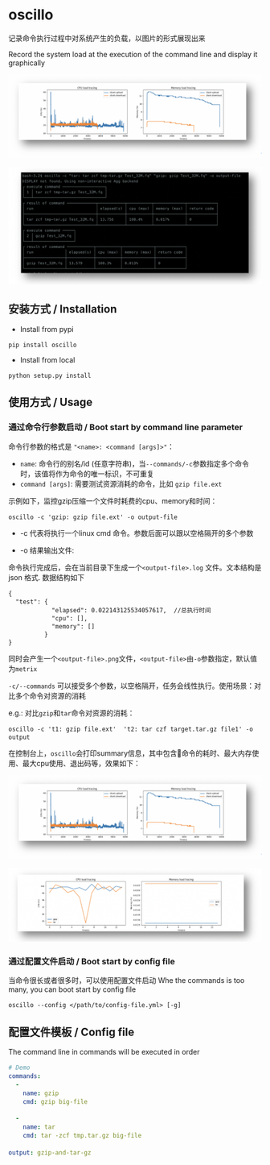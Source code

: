 
# oscillo

记录命令执行过程中对系统产生的负载，以图片的形式展现出来

Record the system load at the execution of the command line and display it graphically

![demo](https://raw.githubusercontent.com/raomuyang/cmd-oscillo/master/demo/metrix.log.png)

![demo](https://raw.githubusercontent.com/raomuyang/cmd-oscillo/master/demo/cli.png)

## 安装方式 / Installation
* Install from pypi
```shell
pip install oscillo
```

* Install from local
```shell
python setup.py install
```


## 使用方式 / Usage


### 通过命令行参数启动 / Boot start by command line parameter

命令行参数的格式是 `"<name>: <command [args]>"`：

* `name`: 命令行的别名/id (任意字符串)，当`--commands/-c`参数指定多个命令时，该值将作为命令的唯一标识，不可重复
* `command [args]`: 需要测试资源消耗的命令，比如 `gzip file.ext`

示例如下，监控gzip压缩一个文件时耗费的cpu、memory和时间：
 
``` 
oscillo -c 'gzip: gzip file.ext' -o output-file
```

* -c 代表将执行一个linux cmd 命令。参数后面可以跟以空格隔开的多个参数

* -o 结果输出文件:

命令执行完成后，会在当前目录下生成一个`<output-file>.log` 文件。文本结构是json 格式. 数据结构如下
```
{
  "test": {
            "elapsed": 0.022143125534057617,  //总执行时间
            "cpu": [], 
            "memory": []
          }
}

```
同时会产生一个`<output-file>.png`文件，`<output-file>`由`-o`参数指定，默认值为`metrix`

`-c/--commands` 可以接受多个参数，以空格隔开，任务会线性执行。使用场景：对比多个命令对资源的消耗

e.g.:
对比`gzip`和`tar`命令对资源的消耗：

```shell
oscillo -c 't1: gzip file.ext'  't2: tar czf target.tar.gz file1' -o output
```

在控制台上，`oscillo`会打印summary信息，其中包含命令的耗时、最大内存使用、最大cpu使用、退出码等，效果如下：

![demo](https://raw.githubusercontent.com/raomuyang/cmd-oscillo/master/demo/metrix.log.png)

![demo](https://raw.githubusercontent.com/raomuyang/cmd-oscillo/master/demo/compare-gzip.png)

### 通过配置文件启动 / Boot start by config file

当命令很长或者很多时，可以使用配置文件启动
Whe the commands is too many, you can boot start by config file

```shell
oscillo --config </path/to/config-file.yml> [-g]
```

## 配置文件模板 / Config file



The command line in commands will be executed in order

```yml
# Demo
commands:
  -
    name: gzip
    cmd: gzip big-file
  
  -
    name: tar
    cmd: tar -zcf tmp.tar.gz big-file

output: gzip-and-tar-gz
```


